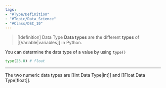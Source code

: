 ```yaml
---
tags:
- "#Type/Definition"
- "#Topic/Data_Science"
- "#Class/DSC_10"
---
```


> [!definition] Data Type
> **Data types** are the different **types** of [[Variable|variables]] in Python.

You can determine the data type of a value by using `type()`
```python
type(23.0) # float
```

---

The two numeric data types are [[Int Data Type|int]] and [[Float Data Type|float]].